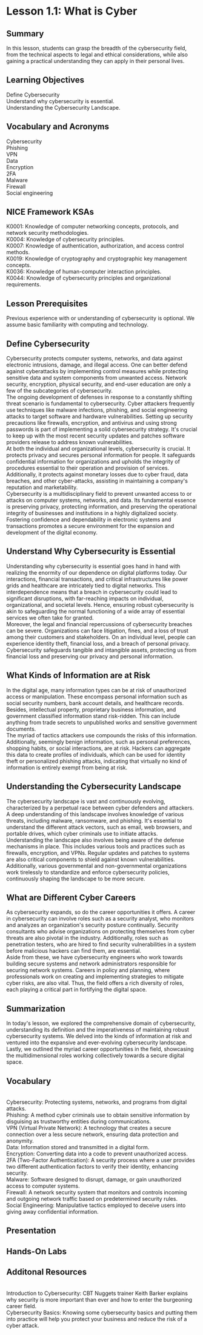 <h1> Lesson 1.1: What is Cyber</h1>
<h2> Summary</h2>

<p1>In this lesson, students can grasp the breadth of the cybersecurity field, from the technical aspects to legal and ethical considerations, while also gaining a practical understanding they can apply in their personal lives.</p1>
<br>

<h2>Learning Objectives</h2>
<p1>
Define Cybersecurity 
  <br>
Understand why cybersecurity is essential.
  <br>
Understanding the Cybersecurity Landscape.
  <br>
</p1>

<h2>Vocabulary and Acronyms</h2>

<p1> 
Cybersecurity
  <br>
Phishing
  <br>
VPN
  <br>
Data
  <br>
Encryption
  <br>
2FA
  <br>
Malware
  <br>
Firewall
  <br>
Social engineering
<br>

</p1>


<h2>NICE Framework KSAs</h2>
K0001: Knowledge of computer networking concepts, protocols, and network security methodologies.
<br>
K0004: Knowledge of cybersecurity principles.
<br>
K0007: Knowledge of authentication, authorization, and access control methods.
<br>
K0019: Knowledge of cryptography and cryptographic key management concepts.
<br>
K0036: Knowledge of human-computer interaction principles.
<br>
K0044: Knowledge of cybersecurity principles and organizational requirements.
<br>

<h2>Lesson Prerequisites</h2>
<p1> Previous experience with or understanding of cybersecurity is optional. We assume basic familiarity with computing and technology. </p1>
<br>

<h2>Define Cybersecurity</h2>
<p1> Cybersecurity protects computer systems, networks, and data against electronic intrusions, damage, and illegal access. One can better defend against cyberattacks by implementing control measures while protecting sensitive data and system components from unwanted access. Network security, encryption, physical security, and end-user education are only a few of the subcategories of cybersecurity. 
<br>
The ongoing development of defenses in response to a constantly shifting threat scenario is fundamental to cybersecurity. Cyber attackers frequently use techniques like malware infections, phishing, and social engineering attacks to target software and hardware vulnerabilities. Setting up security precautions like firewalls, encryption, and antivirus and using strong passwords is part of implementing a solid cybersecurity strategy. It's crucial to keep up with the most recent security updates and patches software providers release to address known vulnerabilities.
<br>
At both the individual and organizational levels, cybersecurity is crucial. It protects privacy and secures personal information for people. It safeguards confidential information for organizations and upholds the integrity of procedures essential to their operation and provision of services. Additionally, it protects against monetary losses due to cyber fraud, data breaches, and other cyber-attacks, assisting in maintaining a company's reputation and marketability.
<br>
Cybersecurity is a multidisciplinary field to prevent unwanted access to or attacks on computer systems, networks, and data. Its fundamental essence is preserving privacy, protecting information, and preserving the operational integrity of businesses and institutions in a highly digitalized society. Fostering confidence and dependability in electronic systems and transactions promotes a secure environment for the expansion and development of the digital economy.
  </p1>
<br>

<h2>Understand Why Cybersecurity is Essential</h2>
Understanding why cybersecurity is essential goes hand in hand with realizing the enormity of our dependence on digital platforms today. Our interactions, financial transactions, and critical infrastructures like power grids and healthcare are intricately tied to digital networks. This interdependence means that a breach in cybersecurity could lead to significant disruptions, with far-reaching impacts on individual, organizational, and societal levels. Hence, ensuring robust cybersecurity is akin to safeguarding the normal functioning of a wide array of essential services we often take for granted.
<br>
Moreover, the legal and financial repercussions of cybersecurity breaches can be severe. Organizations can face litigation, fines, and a loss of trust among their customers and stakeholders. On an individual level, people can experience identity theft, financial loss, and a breach of personal privacy. Cybersecurity safeguards tangible and intangible assets, protecting us from financial loss and preserving our privacy and personal information.

<br>

<h2>What Kinds of Information are at Risk</h2>
<p1>In the digital age, many information types can be at risk of unauthorized access or manipulation. These encompass personal information such as social security numbers, bank account details, and healthcare records. Besides, intellectual property, proprietary business information, and government classified information stand risk-ridden. This can include anything from trade secrets to unpublished works and sensitive government documents.
<br>
The myriad of tactics attackers use compounds the risks of this information. Additionally, seemingly benign information, such as personal preferences, shopping habits, or social interactions, are at risk. Hackers can aggregate this data to create profiles of individuals, which can be used for identity theft or personalized phishing attacks, indicating that virtually no kind of information is entirely exempt from being at risk.</p1>


<h2>Understanding the Cybersecurity Landscape</h2>
<p1> The cybersecurity landscape is vast and continuously evolving, characterized by a perpetual race between cyber defenders and attackers. A deep understanding of this landscape involves knowledge of various threats, including malware, ransomware, and phishing. It's essential to understand the different attack vectors, such as email, web browsers, and portable drives, which cyber criminals use to initiate attacks.
<br>
Understanding the landscape also involves being aware of the defense mechanisms in place. This includes various tools and practices such as firewalls, encryption, and VPNs. Regular updates and patches to systems are also critical components to shield against known vulnerabilities. Additionally, various governmental and non-governmental organizations work tirelessly to standardize and enforce cybersecurity policies, continuously shaping the landscape to be more secure.
</p1>
<br>

<h2>What are Different Cyber Careers</h2>
As cybersecurity expands, so do the career opportunities it offers. A career in cybersecurity can involve roles such as a security analyst, who monitors and analyzes an organization's security posture continually. Security consultants who advise organizations on protecting themselves from cyber threats are also pivotal in the industry. Additionally, roles such as penetration testers, who are hired to find security vulnerabilities in a system before malicious hackers can find them, are essential.
<br>
Aside from these, we have cybersecurity engineers who work towards building secure systems and network administrators responsible for securing network systems. Careers in policy and planning, where professionals work on creating and implementing strategies to mitigate cyber risks, are also vital. Thus, the field offers a rich diversity of roles, each playing a critical part in fortifying the digital space.
<br>

<h2>Summarization</h2>
<p1>In today's lesson, we explored the comprehensive domain of cybersecurity, understanding its definition and the imperativeness of maintaining robust cybersecurity systems. We delved into the kinds of information at risk and ventured into the expansive and ever-evolving cybersecurity landscape. Lastly, we outlined the myriad career opportunities in the field, showcasing the multidimensional roles working collectively towards a secure digital space.</p1>
<br>


<h2>Vocabulary</h2>

<br>
<p1>Cybersecurity: Protecting systems, networks, and programs from digital attacks.
<br>
Phishing: A method cyber criminals use to obtain sensitive information by disguising as trustworthy entities during communications.
  <br>
VPN (Virtual Private Network): A technology that creates a secure connection over a less secure network, ensuring data protection and anonymity.
  <br>
Data: Information stored and transmitted in a digital form.
  <br>
Encryption: Converting data into a code to prevent unauthorized access.
  <br>
2FA (Two-Factor Authentication): A security process where a user provides two different authentication factors to verify their identity, enhancing security.
  <br>
Malware: Software designed to disrupt, damage, or gain unauthorized access to computer systems.
  <br>
Firewall: A network security system that monitors and controls incoming and outgoing network traffic based on predetermined security rules.
  <br>
Social Engineering: Manipulative tactics employed to deceive users into giving away confidential information. </p1>
<br>

<h2> Presentation</h2>
<h2> Hands-On Labs</h2>
<h2> Additonal Resources</h2>

<p1>
  <br>
Introduction to Cybersecurity: CBT Nuggets trainer Keith Barker explains why security is more important than ever and how to enter the burgeoning career field. 
<br>
Cybersecurity Basics: Knowing some cybersecurity basics and putting them into practice will help you protect your business and reduce the risk of a cyber attack.
<br>
</p1>

